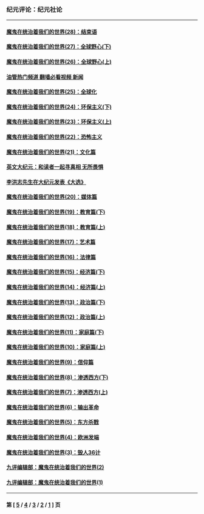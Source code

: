 ### 纪元评论：纪元社论
---
#### [魔鬼在统治着我们的世界(28)：结束语](../../pages/nsc422/n10936246.md?02150330) 
#### [魔鬼在统治着我们的世界(27)：全球野心(下)](../../pages/nsc422/n10928319.md?02150330) 
#### [魔鬼在统治着我们的世界(26)：全球野心(上)](../../pages/nsc422/n10900318.md?02150330) 
#### [油管热门频道 翻墙必看视频 新闻](ok?02150330)
#### [魔鬼在统治着我们的世界(25)：全球化](../../pages/nsc422/n10788205.md?02150330) 
#### [魔鬼在统治着我们的世界(24)：环保主义(下)](../../pages/nsc422/n10695307.md?02150330) 
#### [魔鬼在统治着我们的世界(23)：环保主义(上)](../../pages/nsc422/n10688613.md?02150330) 
#### [魔鬼在统治着我们的世界(22)：恐怖主义](../../pages/nsc422/n10614727.md?02150330) 
#### [魔鬼在统治着我们的世界(21)：文化篇](../../pages/nsc422/n10597706.md?02150330) 
#### [英文大纪元：和读者一起寻真相 无所畏惧](../../pages/nsc422/n12542027.md?02150330) 
#### [李洪志先生在大纪元发表《大选》](../../pages/nsc422/n12534746.md?02150330) 
#### [魔鬼在统治着我们的世界(20)：媒体篇](../../pages/nsc422/n10586579.md?02150330) 
#### [魔鬼在统治着我们的世界(19)：教育篇(下)](../../pages/nsc422/n10564808.md?02150330) 
#### [魔鬼在统治着我们的世界(18)：教育篇(上)](../../pages/nsc422/n10526970.md?02150330) 
#### [魔鬼在统治着我们的世界(17)：艺术篇](../../pages/nsc422/n10499093.md?02150330) 
#### [魔鬼在统治着我们的世界(16)：法律篇](../../pages/nsc422/n10485969.md?02150330) 
#### [魔鬼在统治着我们的世界(15)：经济篇(下)](../../pages/nsc422/n10469975.md?02150330) 
#### [魔鬼在统治着我们的世界(14)：经济篇(上)](../../pages/nsc422/n10457370.md?02150330) 
#### [魔鬼在统治着我们的世界(13)：政治篇(下)](../../pages/nsc422/n10448270.md?02150330) 
#### [魔鬼在统治着我们的世界(12)：政治篇(上)](../../pages/nsc422/n10444576.md?02150330) 
#### [魔鬼在统治着我们的世界(11)：家庭篇(下)](../../pages/nsc422/n10440961.md?02150330) 
#### [魔鬼在统治着我们的世界(10)：家庭篇(上)](../../pages/nsc422/n10435448.md?02150330) 
#### [魔鬼在统治着我们的世界(9)：信仰篇](../../pages/nsc422/n10432159.md?02150330) 
#### [魔鬼在统治着我们的世界(8)：渗透西方(下)](../../pages/nsc422/n10429603.md?02150330) 
#### [魔鬼在统治着我们的世界(7)：渗透西方(上)](../../pages/nsc422/n10426013.md?02150330) 
#### [魔鬼在统治着我们的世界(6)：输出革命](../../pages/nsc422/n10421536.md?02150330) 
#### [魔鬼在统治着我们的世界(5)：东方杀戮](../../pages/nsc422/n10417707.md?02150330) 
#### [魔鬼在统治着我们的世界(4)：欧洲发端](../../pages/nsc422/n10414890.md?02150330) 
#### [魔鬼在统治着我们的世界(3)：毁人36计](../../pages/nsc422/n10411583.md?02150330) 
#### [九评编辑部：魔鬼在统治着我们的世界(2)](../../pages/nsc422/n10410036.md?02150330) 
#### [九评编辑部：魔鬼在统治着我们的世界(1)](../../pages/nsc422/n10406825.md?02150330) 

---
#### 第 [ [5](./5.md?02150330) / [4](./4.md?02150330) / [3](./3.md?02150330) / [2](./2.md?02150330) / [1](./1.md?02150330) ] 页
